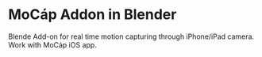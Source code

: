 # MoCáp Addon in Blender
Blende Add-on for real time motion capturing through iPhone/iPad camera. Work with MoCáp iOS app.
